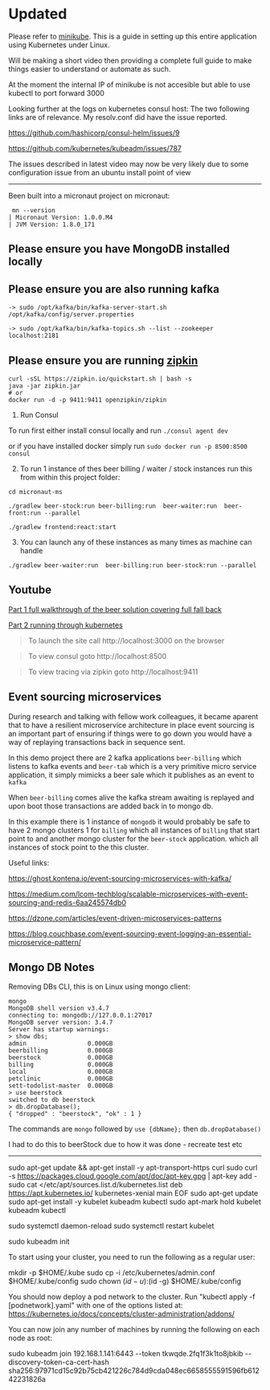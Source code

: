 
# Updated
Please refer to [minikube](https://github.com/vahidhedayati/micronaut-ms/wiki/minikube). 
This is a guide in setting up this entire application using Kubernetes under Linux.

Will be making a short video then providing a complete full guide to make things easier to understand or automate as such.

At the moment the internal IP of minikube is not accesible but able to use kubectl to port forward 3000 




Looking further at the logs on kubernetes consul host: The two following links are of relevance. My resolv.conf did have the issue reported.


https://github.com/hashicorp/consul-helm/issues/9

https://github.com/kubernetes/kubeadm/issues/787


The issues described in latest video may now be very likely due to some configuration issue from an ubuntu install point of view

--- 

Been built into a micronaut project on micronaut:
```
 mn --version
| Micronaut Version: 1.0.0.M4
| JVM Version: 1.8.0_171
```

Please ensure you have MongoDB installed locally
----

Please ensure you are also running kafka 
----
```
-> sudo /opt/kafka/bin/kafka-server-start.sh /opt/kafka/config/server.properties

-> sudo /opt/kafka/bin/kafka-topics.sh --list --zookeeper localhost:2181
```

Please ensure you are running [zipkin](https://github.com/openzipkin/zipkin)
---
```
curl -sSL https://zipkin.io/quickstart.sh | bash -s
java -jar zipkin.jar
# or
docker run -d -p 9411:9411 openzipkin/zipkin

```



1. Run Consul

To run first either install consul locally and run `./consul agent dev` 

or if you have installed docker simply run `sudo docker run -p 8500:8500 consul`


2. To run 1 instance of thes beer billing / waiter / stock instances run this from within this project folder:

```
cd micronaut-ms

./gradlew beer-stock:run beer-billing:run  beer-waiter:run  beer-front:run --parallel

```

```
./gradlew frontend:react:start
```

3. You can launch any of these instances as many times as machine can handle
```
./gradlew beer-waiter:run  beer-billing:run beer-stock:run --parallel
```





Youtube
----
[Part 1 full walkthrough of the beer solution covering full fall back](https://www.youtube.com/watch?v=nkDdlu1cJEw)

[Part 2 running through kubernetes](https://www.youtube.com/watch?v=VdfUa3uwLPs)

> To launch the site call http://localhost:3000 on the browser

> To view consul goto http://localhost:8500

> To view tracing via zipkin goto http://localhost:9411



Event sourcing microservices
----

During research and talking with fellow work colleagues, it became aparent that to have a resilient microservice 
architecture in place event sourcing is an important part of ensuring if things were to go down you would have a way of replaying
transactions back in sequence sent.

In this demo project there are 2 kafka applications `beer-billing` which listens to kafka events and `beer-tab` 
which is a very primitive micro service application, it simply mimicks a beer sale which it publishes as an event to `kafka`

When `beer-billing` comes alive the kafka stream awaiting is replayed and upon boot those transactions are added back in to mongo db.


In this example there is 1 instance of `mongodb` it would probably be safe to have 2 mongo clusters 1 for `billing` 
which all instances of `billing` that start point to and another mongo cluster for the `beer-stock` application. 
which all instances of stock point to the this cluster.

Useful links:

https://ghost.kontena.io/event-sourcing-microservices-with-kafka/

https://medium.com/lcom-techblog/scalable-microservices-with-event-sourcing-and-redis-6aa245574db0

https://dzone.com/articles/event-driven-microservices-patterns

https://blog.couchbase.com/event-sourcing-event-logging-an-essential-microservice-pattern/  



Mongo DB Notes
--------

Removing DBs CLI, this is on Linux using mongo client:
```
mongo
MongoDB shell version v3.4.7
connecting to: mongodb://127.0.0.1:27017
MongoDB server version: 3.4.7
Server has startup warnings: 
> show dbs;
admin                 0.000GB
beerbilling           0.000GB
beerstock             0.000GB
billing               0.000GB
local                 0.000GB
petclinic             0.000GB
sett-todolist-master  0.000GB
> use beerstock
switched to db beerstock
> db.dropDatabase();
{ "dropped" : "beerstock", "ok" : 1 }

```

The commands are `mongo` followed by `use {dbName};` then `db.dropDatabase()`

I had to do this to beerStock due to how it was done - recreate test etc 


---


sudo apt-get update && apt-get install -y apt-transport-https curl
sudo curl -s https://packages.cloud.google.com/apt/doc/apt-key.gpg | apt-key add -
sudo cat <<EOF >/etc/apt/sources.list.d/kubernetes.list
deb https://apt.kubernetes.io/ kubernetes-xenial main
EOF
sudo apt-get update
sudo apt-get install -y kubelet kubeadm kubectl
sudo apt-mark hold kubelet kubeadm kubectl

sudo systemctl daemon-reload
sudo systemctl restart kubelet

sudo kubeadm init

To start using your cluster, you need to run the following as a regular user:

  mkdir -p $HOME/.kube
  sudo cp -i /etc/kubernetes/admin.conf $HOME/.kube/config
  sudo chown $(id -u):$(id -g) $HOME/.kube/config

You should now deploy a pod network to the cluster.
Run "kubectl apply -f [podnetwork].yaml" with one of the options listed at:
  https://kubernetes.io/docs/concepts/cluster-administration/addons/

You can now join any number of machines by running the following on each node
as root:

 sudo kubeadm join 192.168.1.141:6443 --token tkwqde.2fq1f3k1to8jbkib --discovery-token-ca-cert-hash sha256:97971cd15c92b75cb421226c784d9cda048ec6658555591596fb61242231826a

